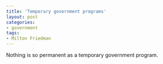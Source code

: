 ```yaml
---
title: 'Temporary government programs'
layout: post
categories:
- government
tags:
- Milton Friedman
---
```


Nothing is so permanent as a temporary government program.